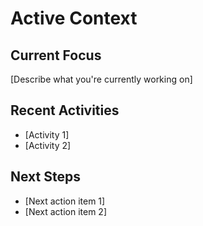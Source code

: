 # Active Context

## Current Focus
[Describe what you're currently working on]

## Recent Activities
- [Activity 1]
- [Activity 2]

## Next Steps
- [Next action item 1]
- [Next action item 2]
